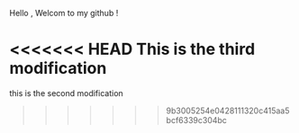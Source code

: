 Hello , Welcom to my github !


<<<<<<< HEAD
This is the third modification 
=======
this is the second modification 
>>>>>>> 9b3005254e0428111320c415aa5bcf6339c304bc
